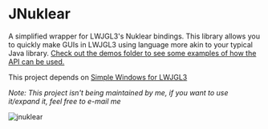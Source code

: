 # JNuklear
A simplified wrapper for LWJGL3's Nuklear bindings. This library allows you to quickly make GUIs in LWJGL3 using language more akin to your typical Java library. [Check out the demos folder to see some examples of how the API can be used.](https://github.com/SkyAphid/JNuklear/tree/master/JNuklear/examples/nokori/jnuklear/demo)

This project depends on [Simple Windows for LWJGL3](https://github.com/SkyAphid/SimpleWindows)

*Note: This project isn't being maintained by me, if you want to use it/expand it, feel free to e-mail me*

![jnuklear](https://user-images.githubusercontent.com/6147299/53160536-c4cde700-358d-11e9-8434-5c8bc1262a40.png)
